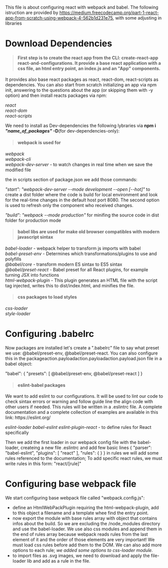 This file is about configuring react with webpack and babel.
The following istruction are provided by https://medium.freecodecamp.org/part-1-react-app-from-scratch-using-webpack-4-562b1d231e75, with some adjusting in libraries

<h1>Download Dependencies</h1>
<h4><blockquote>First step is to create the react app from the CLI: create-react-app react-and-configurations.
It provide a base react application with a css file, an html entry point, an index.js and an "App" components.</h4>It provides also base react packages as react, react-dom, react-scripts as dependencies.
You can also start from scratch initializing an app via npm init, answering to the questions about the app (or skipping them with -y option) and then install reacts packages via npm:

<i>react<br />
react-dom<br />
react-scripts<br /></i>

We need to install as Dev-dependencies the following lybraries via <b>npm i <i>"name_of_packages"</i> -D</b>(for dev-dependencies-only):

<h4><blockquote>webpack is used for</h4>
<i>webpack<br />
webpack-cli<br />
webpack-dev-server</i> - to watch changes in real time when we save the modified file

the in scripts section of package.json we add those commands:

<i>"start": "webpack-dev-server --mode development --open [--hot]"</i>    to create a dist folder where the code is build for local environment and look for the real-time changes in the default host port 8080. The second option is used to refresh only the component who received changes.

<i>"build": "webpack --mode production"</i>    for minifing the source code in dist folder for production mode

<h4><blockquote>babel libs are used for make old browser compatibles with modern javascript sintax</h4>
<i>babel-loader</i> - webpack helper to transform js imports with babel<br>
<i>babel-preset-env</i> - Determines which transformations/plugins to use and polyfills<br />
<i>@babel/core</i> - transform modern ES sintax to ES5 sintax<br />
<i>@babel/preset-react</i> - Babel preset for all React plugins, for example turning JSX into functions<br />
<i>html-webpack-plugin</i> - This plugin generates an HTML file with the script tag injected, writes this to dist/index.html, and minifies the file.

<h4><blockquote>css packages to load styles</h4>
<i>css-loader</i><br />
<i>style-loader</i>

<h1>Configuring .babelrc</h1>
Now packages are installed let's create a ".babelrc" file to say what preset we use: @babel/preset-env, @babel/preset-react.
You can also configure this in the packageaction.payloadaction.payloadaction.payload.json file in a babel object:

  "babel": {
  "presets": [
    @babel/preset-env,
    @babel/preset-react
    ]
  }

<h4><blockquote>eslint-babel packages</h4>
We want to add eslint to our configurations. It will be used to lint our code to check sintax errors or warning and follow guide line the align code with other users if needed. This rules will be written in a .eslintrc file.
A complete documentation and a complete collection of examples are available in this link: https://eslint.org/

<i>eslint-loader</i>
<i>babel-eslint</i>
<i>eslint-plugin-react</i> - to define rules for React specifically

Then we add the first loader in our webpack config file with the babel-loader, createing a new file .eslintrc and add few basic lines
{
  "parser": "babel-eslint",
  "plugins": [
    "react"
  ],
  "rules": {
  }
}
in rules we will add some rules referenced to the documentation; To add specific react rules, we must write rules in this form: "react/[rule]"

<h1>Configuring base webpack file</h1>
We start configuring base webpack file called "webpack.config.js":
<ul>
  <li>define an HtmlWebPackPlugin requiring the html-webpack-plugin, add to this object a filename and a template whee find the entry point.</li>

  <li>now export the module with base rules array with object that contains infos about the build. So we are excluding the /node_modules directory and use the babel-loader.
  We use also css modules and append them in the end of rules array because webpack reads rules from the last element of it and the order of those elements are very important! We must load css rules before add them to the DOM.
  We can also add more options to each rule; <i>we added some options to css-loader module.</i></li>

  <li>to import files as .svg images, we need to download and apply the file-loader lib and add as a rule in the file.</li>
</ul>
